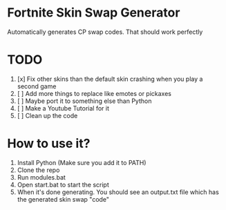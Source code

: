 
# Fortnite Skin Swap Generator
Automatically generates CP swap codes. That should work perfectly
# TODO
 1. [x] Fix other skins than the default skin crashing when you play a second game
 2. [ ] Add more things to replace like emotes or pickaxes
 2. [ ] Maybe port it to something else than Python
 3. [ ] Make a Youtube Tutorial for it
 4. [ ] Clean up the code
# How to use it?
 1. Install Python (Make sure you add it to PATH)
 2. Clone the repo
 3. Run modules.bat
 4. Open start.bat to start the script
 5. When it's done generating. You should see an output.txt file which has the generated skin swap "code"


